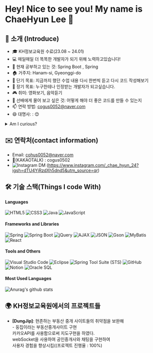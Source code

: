 # Hey! Nice to see you! My name is ChaeHyun Lee 👋
## 🙌 소개 (Introduce)
- 🎓 KH정보교육원 수료(23.08 ~ 24.01)
- 💻 매일매일 더 똑똑한 개발자가 되기 위해 노력하고있습니다!  
- 🌱 현재 공부하고 있는 것: Spring Boot , Spring
- 🏠 거주지: Hanam-si, Gyeonggi-do
- 🎯 단기 목표: 지금까지 했던 수업 내용 다시 한번씩 듣고 다시 코드 작성해보기
- 🌟 장기 목표: 누구한테나 인정받는 개발자가 되고싶습니다.
- 🎮 취미: 영화보기, 음악듣기
- 💬 선배에게 물어 보고 싶은 것: 어떻게 해야 더 좋은 코드를 만들 수 있는지
- 📫 연락 방법: cogus0052@naver.com
- 😄 대명사: : 😊
<details>
  <summary>Am I curious?</summary>
  <br>
  Here is where you can put your introduction or any other information you want to show when someone clicks on the summary.
</details>
  


## ✉️ 연락처(contact information)
- Email: cohus0052@naver.com
- 💬(KAKAOTALK) : cogus0502
- ![Instagram DM](https://img.shields.io/badge/Instagram-DM-blue?style=flat&logo=instagram&logoColor=white) (https://www.instagram.com/_chae_hyun_24?igsh=dTU4YjRzdXh5dnd5&utm_source=qr)
  
## 🛠 기술 스택(Things I code With)

#### Languages
![HTML5](https://img.shields.io/badge/-HTML5-%23E34F26?style=flat&logo=html5&logoColor=white)
![CSS3](https://img.shields.io/badge/-CSS3-%231572B6?style=flat&logo=css3&logoColor=white)
![Java](https://img.shields.io/badge/-Java-%23ED8B00?style=flat&logo=java&logoColor=white)
![JavaScript](https://img.shields.io/badge/-JavaScript-%23F7DF1E?style=flat&logo=javascript&logoColor=black)

#### Frameworks and Libraries
![Spring](https://img.shields.io/badge/-Spring-%236DB33F?style=flat&logo=spring&logoColor=white)
![Spring Boot](https://img.shields.io/badge/Spring_Boot-6DB33F?style=flat&logo=spring-boot&logoColor=white)
![jQuery](https://img.shields.io/badge/-jQuery-%230769AD?style=flat&logo=jquery&logoColor=white)
![AJAX](https://img.shields.io/badge/-AJAX-%23404D59?style=flat)
![JSON](https://img.shields.io/badge/-JSON-%23000000?style=flat&logo=json&logoColor=white)
![Gson](https://img.shields.io/badge/-Gson-%23758A93?style=flat)
![MyBatis](https://img.shields.io/badge/-MyBatis-%23E34F26?style=flat)
![React](https://img.shields.io/badge/-React-%2361DAFB?style=flat&logo=react&logoColor=black)

#### Tools and Others
![Visual Studio Code](https://img.shields.io/badge/-VS%20Code-%23007ACC?style=flat&logo=visual-studio-code&logoColor=white)
![Eclipse](https://img.shields.io/badge/-Eclipse-%232C2255?style=flat&logo=eclipse-ide&logoColor=white)
![Spring Tool Suite (STS)](https://img.shields.io/badge/-Spring%20Tool%20Suite-%236DB33F?style=flat&logo=spring&logoColor=white)
![GitHub](https://img.shields.io/badge/-GitHub-%23181717?style=flat&logo=github&logoColor=white)
![Notion](https://img.shields.io/badge/-Notion-%23000000?style=flat&logo=notion&logoColor=white)
![Oracle SQL](https://img.shields.io/badge/-Oracle%20SQL-%23F80000?style=flat&logo=oracle&logoColor=white)

#### Most Used Languages
![Anurag's github stats](https://github-readme-stats.vercel.app/api?username=JaeHyeok718&show_icons=true&theme=tokyonight)





## 🌍 KH정보교육원에서의 프로젝트들

- **[DungJip]**: 현존하는 부동산 중개 사이트들의 취약점을 보완해  
          -       둥집이라는 부동산중개사이트 구현  
                  카카오API를 사용함으로써 지도구현을 하였다.  
                  webSocket을 사용하여 공인중개사와 채팅을 구현하여  
                  사용자 경험을 향상시킴((프로젝트 진행율 : 100%)
